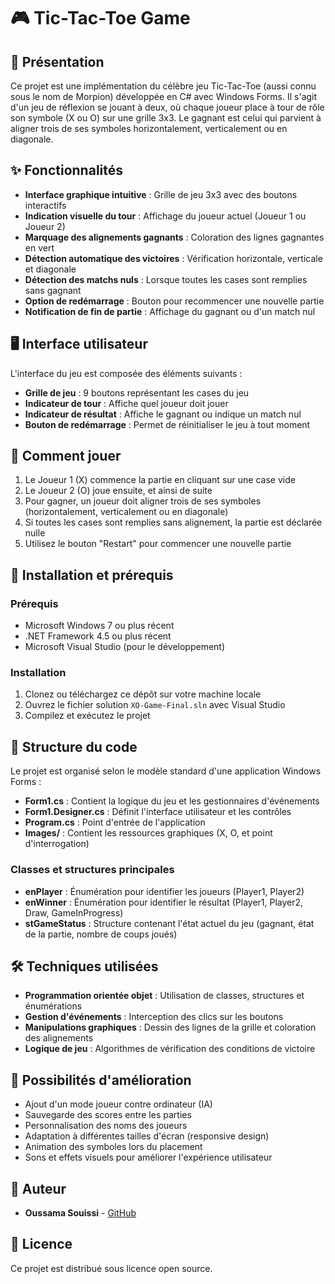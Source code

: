 # 🎮 Tic-Tac-Toe Game

## 📝 Présentation

Ce projet est une implémentation du célèbre jeu Tic-Tac-Toe (aussi connu sous le nom de Morpion) développée en C# avec Windows Forms. Il s'agit d'un jeu de réflexion se jouant à deux, où chaque joueur place à tour de rôle son symbole (X ou O) sur une grille 3x3. Le gagnant est celui qui parvient à aligner trois de ses symboles horizontalement, verticalement ou en diagonale.

## ✨ Fonctionnalités

- **Interface graphique intuitive** : Grille de jeu 3x3 avec des boutons interactifs
- **Indication visuelle du tour** : Affichage du joueur actuel (Joueur 1 ou Joueur 2)
- **Marquage des alignements gagnants** : Coloration des lignes gagnantes en vert
- **Détection automatique des victoires** : Vérification horizontale, verticale et diagonale
- **Détection des matchs nuls** : Lorsque toutes les cases sont remplies sans gagnant
- **Option de redémarrage** : Bouton pour recommencer une nouvelle partie
- **Notification de fin de partie** : Affichage du gagnant ou d'un match nul

## 🖥️ Interface utilisateur

L'interface du jeu est composée des éléments suivants :

- **Grille de jeu** : 9 boutons représentant les cases du jeu
- **Indicateur de tour** : Affiche quel joueur doit jouer
- **Indicateur de résultat** : Affiche le gagnant ou indique un match nul
- **Bouton de redémarrage** : Permet de réinitialiser le jeu à tout moment

## 🎲 Comment jouer

1. Le Joueur 1 (X) commence la partie en cliquant sur une case vide
2. Le Joueur 2 (O) joue ensuite, et ainsi de suite
3. Pour gagner, un joueur doit aligner trois de ses symboles (horizontalement, verticalement ou en diagonale)
4. Si toutes les cases sont remplies sans alignement, la partie est déclarée nulle
5. Utilisez le bouton "Restart" pour commencer une nouvelle partie

## 🚀 Installation et prérequis

### Prérequis

- Microsoft Windows 7 ou plus récent
- .NET Framework 4.5 ou plus récent
- Microsoft Visual Studio (pour le développement)

### Installation

1. Clonez ou téléchargez ce dépôt sur votre machine locale
2. Ouvrez le fichier solution `XO-Game-Final.sln` avec Visual Studio
3. Compilez et exécutez le projet

## 🧩 Structure du code

Le projet est organisé selon le modèle standard d'une application Windows Forms :

- **Form1.cs** : Contient la logique du jeu et les gestionnaires d'événements
- **Form1.Designer.cs** : Définit l'interface utilisateur et les contrôles
- **Program.cs** : Point d'entrée de l'application
- **Images/** : Contient les ressources graphiques (X, O, et point d'interrogation)

### Classes et structures principales

- **enPlayer** : Énumération pour identifier les joueurs (Player1, Player2)
- **enWinner** : Énumération pour identifier le résultat (Player1, Player2, Draw, GameInProgress)
- **stGameStatus** : Structure contenant l'état actuel du jeu (gagnant, état de la partie, nombre de coups joués)

## 🛠️ Techniques utilisées

- **Programmation orientée objet** : Utilisation de classes, structures et énumérations
- **Gestion d'événements** : Interception des clics sur les boutons
- **Manipulations graphiques** : Dessin des lignes de la grille et coloration des alignements
- **Logique de jeu** : Algorithmes de vérification des conditions de victoire

## 🔄 Possibilités d'amélioration

- Ajout d'un mode joueur contre ordinateur (IA)
- Sauvegarde des scores entre les parties
- Personnalisation des noms des joueurs
- Adaptation à différentes tailles d'écran (responsive design)
- Animation des symboles lors du placement
- Sons et effets visuels pour améliorer l'expérience utilisateur

## 👤 Auteur

- **Oussama Souissi** - [GitHub](https://github.com/Oussama-souissi024)

## 📜 Licence

Ce projet est distribué sous licence open source.
